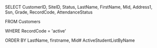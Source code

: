 SELECT CustomerID, SiteID, Status, LastName, FirstName, Mid, Address1, Ssn, Grade, RecordCode, AttendanceStatus

FROM Customers

WHERE RecordCode  = 'active'

ORDER BY LastName, firstname, Mid# ActiveStudentListByName
